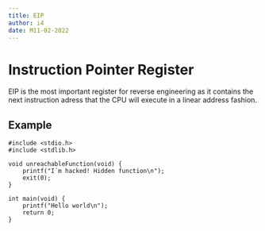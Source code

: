 ```yaml
---
title: EIP
author: i4
date: M11-02-2022
---
```

# Instruction Pointer Register
EIP is the most important register for reverse engineering as it contains the next instruction adress that the CPU will execute in a linear address fashion.

## Example
```
#include <stdio.h>
#include <stdlib.h>

void unreachableFunction(void) {
    printf("I´m hacked! Hidden function\n");
    exit(0);
}

int main(void) {
    printf("Hello world\n");
    return 0;
}

```
